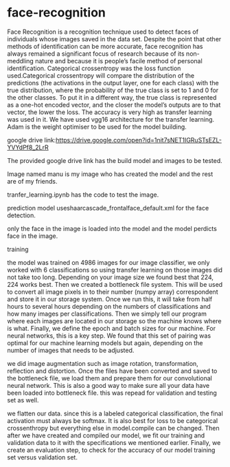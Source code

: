 # face-recognition
Face Recognition is a recognition technique used to detect faces of individuals whose images saved in the data set. Despite the point that other methods of identification can be more accurate, face recognition has always remained a significant focus of research because of its non-meddling nature and because it is people’s facile method of personal identification.
Categorical crossentropy was the loss function used.Categorical crossentropy will compare the distribution of the predictions (the activations in the output layer, one for each class) with the true distribution, where the probability of the true class is set to 1 and 0 for the other classes. To put it in a different way, the true class is represented as a one-hot encoded vector, and the closer the model’s outputs are to that vector, the lower the loss.
The accuracy is very high as transfer learning was used in it. We have used vgg16 architecture for the transfer learning. Adam is the weight optimiser to be used for the model building.

google drive link:https://drive.google.com/open?id=1nit7sNET1IGRuSTsEZL-YVYdPf8_2LrR

The provided google drive link has the build model and images to be tested.

Image named manu is my image who has created the model and the rest are of my friends.

tranfer_learning.ipynb has the code to test the image.

prediction model useshaarcascade_frontalface_default.xml for the face detection.

only the face in the image is loaded into the model and the model perdicts face in the image. 

training

the model was trained on 4986 images for our image classifier, we only worked with 6 classifications so using transfer learning on those images did not take too long.
Depending on your image size we found best that 224, 224 works best. Then we created a bottleneck file system. This will be used to convert all image pixels in to their number (numpy array) correspondent and store it in our storage system. Once we run this, it will take from half hours to several hours depending on the numbers of classifications and how many images per classifications. Then we simply tell our program where each images are located in our storage so the machine knows where is what. Finally, we define the epoch and batch sizes for our machine. For neural networks, this is a key step. We found that this set of pairing was optimal for our machine learning models but again, depending on the number of images that needs to be adjusted.

we did image augmentation such as image rotation, transformation, reflection and distortion.
Once the files have been converted and saved to the bottleneck file, we load them and prepare them for our convolutional neural network. This is also a good way to make sure all your data have been loaded into bottleneck file. this was repead for validation and testing set as well.

we flatten our data. since this is a labeled categorical classification, the final activation must always be softmax. It is also best for loss to be categorical crossenthropy but everything else in model.compile can be changed. Then after we have created and compiled our model, we fit our training and validation data to it with the specifications we mentioned earlier. Finally, we create an evaluation step, to check for the accuracy of our model training set versus validation set.

